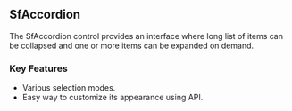 ## SfAccordion

The SfAccordion control provides an interface where long list of items can be collapsed and one or more items can be expanded on demand.

### Key Features

* Various selection modes.
* Easy way to customize its appearance using API.